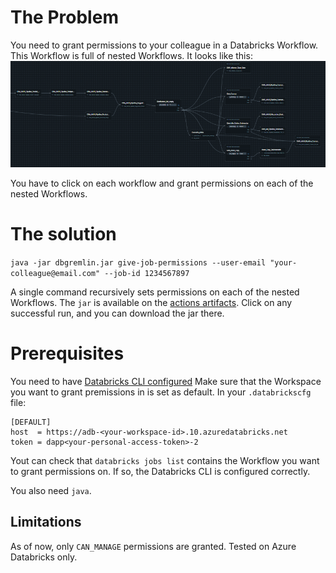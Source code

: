 # The Problem
You need to grant permissions to your colleague in a Databricks Workflow.
This Workflow is full of nested Workflows. 
It looks like this:
![Workflow](./workflow.PNG)

You have to click on each workflow and grant permissions on each
of the nested Workflows.

# The solution
`java -jar dbgremlin.jar give-job-permissions --user-email "your-colleague@email.com" --job-id 1234567897`

A single command recursively sets permissions on each of the nested Workflows.
The `jar` is available on the [actions artifacts](https://github.com/JoaquinIglesiasTurina/dbgremlin/actions).
Click on any successful run, and you can download the jar there.

# Prerequisites
You need to have [Databricks CLI configured](https://learn.microsoft.com/en-us/azure/databricks/dev-tools/cli/tutorial)
Make sure that the Workspace you want to grant premissions in is set as default. In your `.databrickscfg` file:
```
[DEFAULT]
host  = https://adb-<your-workspace-id>.10.azuredatabricks.net
token = dapp<your-personal-access-token>-2
```
Yout can check that `databricks jobs list` contains the Workflow you want to grant permissions on. If so, the Databricks CLI is configured correctly.

You also need `java`.

## Limitations
As of now, only `CAN_MANAGE` permissions are granted.
Tested on Azure Databricks only.